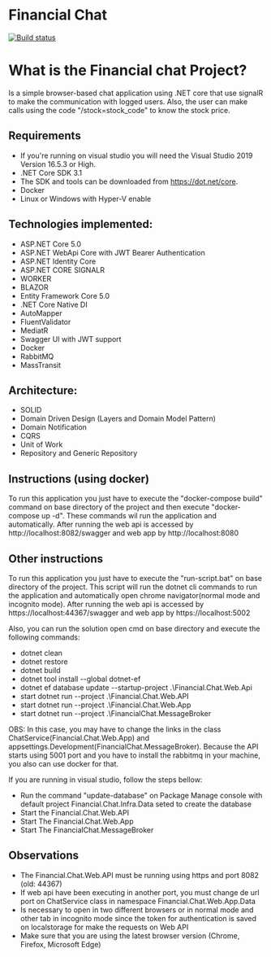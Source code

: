# Financial Chat

[![Build status](https://ci.appveyor.com/api/projects/status/rl2ja69994rt3ei6?svg=true)](https://ci.appveyor.com/project/yagooliver/financial-chat)


What is the Financial chat Project?
=====================
Is a simple browser-based chat application using .NET core that use signalR to make the communication with logged users. Also, the user can make calls using the code "/stock=stock_code" to know the stock price.

## Requirements

- If you're running on visual studio you will need the Visual Studio 2019 Version 16.5.3 or High.
- .NET Core SDK 3.1
- The SDK and tools can be downloaded from https://dot.net/core.
- Docker
- Linux or Windows with Hyper-V enable

## Technologies implemented:

- ASP.NET Core 5.0
- ASP.NET WebApi Core with JWT Bearer Authentication
- ASP.NET Identity Core
- ASP.NET CORE SIGNALR
- WORKER
- BLAZOR
- Entity Framework Core 5.0
- .NET Core Native DI
- AutoMapper
- FluentValidator
- MediatR
- Swagger UI with JWT support
- Docker
- RabbitMQ
- MassTransit

## Architecture:

- SOLID
- Domain Driven Design (Layers and Domain Model Pattern)
- Domain Notification
- CQRS
- Unit of Work
- Repository and Generic Repository

## Instructions (using docker)
To run this application you just have to execute the "docker-compose build" command on base directory of the project and then execute "docker-compose up -d". These commands wil run the application and automatically. After running the web api is accessed by http://localhost:8082/swagger and web app by http://localhost:8080

## Other instructions

To run this application you just have to execute the "run-script.bat" on base directory of the project. This script will run the dotnet cli commands to run the application and automatically open chrome navigator(normal mode and incognito mode). After running the web api is accessed by https://localhost:44367/swagger and web app by https://localhost:5002

Also, you can run the solution open cmd on base directory and execute the following commands:

- dotnet clean
- dotnet restore
- dotnet build
- dotnet tool install --global dotnet-ef
- dotnet ef database update --startup-project .\Financial.Chat.Web.Api
- start dotnet run --project .\Financial.Chat.Web.API
- start dotnet run --project .\Financial.Chat.Web.App
- start dotnet run --project .\FinancialChat.MessageBroker

OBS: In this case, you may have to change the links in the class ChatService(Financial.Chat.Web.App) and appsettings.Development(FinancialChat.MessageBroker).
Because the API starts using 5001 port and you have to install the rabbitmq in your machine, you also can use docker for that.

If you are running in visual studio, follow the steps bellow:
- Run the command "update-database" on Package Manage console with default project Financial.Chat.Infra.Data seted
to create the database
- Start the Financial.Chat.Web.API
- Start The Financial.Chat.Web.App
- Start The FinancialChat.MessageBroker

## Observations
- The Financial.Chat.Web.API must be running using https and port 8082 (old: 44367)
- If web api have been executing in another port, you must change de url port on ChatService class in namespace Financial.Chat.Web.App.Data
- Is necessary to open in two different browsers or in normal mode and other tab in incognito mode since the token for authentication is saved on localstorage for make the requests on Web API
- Make sure that you are using the latest browser version (Chrome, Firefox, Microsoft Edge)
